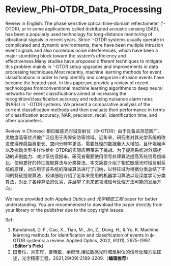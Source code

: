# Review_Phi-OTDR_Data_Processing

Review in English: The phase sensitive optical time-domain reflectometer ('-OTDR), or in some applications called distributed acoustic sensing (DAS), has been a popularly used technology for long-distance monitoring of vibrational signals in recent years. Since '-OTDR systems usually operate in complicated and dynamic environments, there have been multiple intrusion event signals and also numerous noise interferences, which have been a major stumbling block toward the system’s efficiency and effectiveness.Many studies have proposed different techniques to mitigate this problem mainly in '-OTDR setup upgrades and improvements in data processing techniques.Most recently, machine learning methods for event classifications in order to help identify and categorize intrusion events have become the heated spot. In this paper,we provide a review of recent technologies fromconventional machine learning algorithms to deep neural networks for event classifications aimed at increasing the recognition/classification accuracy and reducing nuisance alarm rates (NARs) in '-OTDR systems. We present a comparative analysis of the current classification methods and then evaluate their performance in terms of classification accuracy, NAR, precision, recall, identification time, and other parameters.

Review in Chinese: 相位敏感光时域反射仪（Ф-OTDR）由于具备监测范围广、灵敏度高等优点被广泛应用于周界安防等领域。近年来，研究者对其光学系统的改进使得传感距离更长、空间分辨率更高，需要处理的数据量大大增加，且环境噪声以及扰动类型多样性给Ф-OTDR的实际应用带来了挑战。为了提高系统对外部扰动的识别能力、减少系统误报率，研究者需要使用信号处理算法提高系统信号信噪比、使用更好的特征提取算法与分类算法。本文简要介绍了相位敏感光时域反射系统的原理，对应用于该系统的降噪算法进行了归纳，以特征域为根据分类总结了不同的特征提取算法，较详细地介绍了近年来使用的机器学习算法以及深度学习分类算法，对比了各种算法的优劣，并展望了未来该领域信号处理方法可能的发展方向。

We have provided both _Applied Optics_ and _光学精密工程_ paper for better understanding. You are recommended to download the paper directly from your library or the publisher due to the copy right issues.

Ref: 
1. Kandamali, D. F., Cao, X., Tian, M., Jin, Z., Dong, H., & Yu, K. Machine learning methods for identification and classification of events in ϕ-OTDR systems: a review. Applied Optics, 2022, 61(11), 2975-2997. (**Editor's Pick**)
2. 田曼伶，刘东辉，曹晓敏，余贶琭,相位敏感光时域反射仪的信号处理方法综述，光学精密工程，2021,29(09):2189-2209.（**编辑推荐**）
